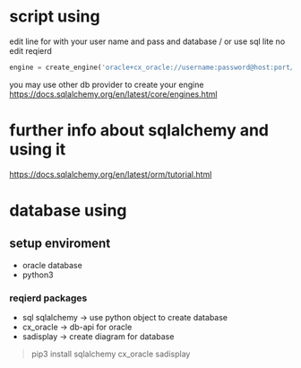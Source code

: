 # script using 

edit line for with your user name and pass and database / or use sql lite no edit reqierd

```python
engine = create_engine('oracle+cx_oracle://username:password@host:port/database')
```

you may use other db provider to create your engine
https://docs.sqlalchemy.org/en/latest/core/engines.html


# further info about sqlalchemy and using it
https://docs.sqlalchemy.org/en/latest/orm/tutorial.html

# database using 
## setup enviroment 
* oracle database
* python3
### reqierd packages
* sql sqlalchemy -> use python object to create database
* cx_oracle -> db-api for oracle
* sadisplay -> create diagram for database
> pip3 install sqlalchemy cx_oracle sadisplay

